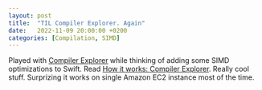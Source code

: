 ```yaml
---
layout: post
title:  "TIL Compiler Explorer. Again"
date:   2022-11-09 20:00:00 +0200
categories: [Compilation, SIMD]
---
```

Played with [Compiler Explorer](https://godbolt.org) while thinking of adding some SIMD optimizations to Swift. Read [How it works: Compiler Explorer](https://xania.org/201609/how-compiler-explorer-runs-on-amazon). Really cool stuff. Surprizing it works on single Amazon EC2 instance most of the time.
